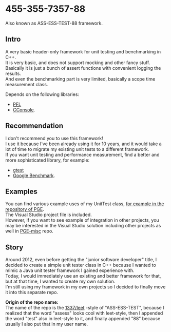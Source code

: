 # 455-355-7357-88

Also known as ASS-ESS-TEST-88 framework.

## Intro

A very basic header-only framework for unit testing and benchmarking in C++.  
It is very basic, and does not support mocking and other fancy stuff. Basically it is just a bunch of assert functions with convenient logging the results.  
And even the benchmarking part is very limited, basically a scope time measurement class.

Depends on the following libraries:
 - [PFL](https://github.com/proof88/PFL)
 - [CConsole](https://github.com/proof88/Console).

## Recommendation

I don't recommend you to use this framework!  
I use it because I've been already using it for 10 years, and it would take a lot of time to migrate my existing unit tests to a different framework.  
If you want unit testing and performance measurement, find a better and more sophisticated library, for example:
 - [gtest](https://github.com/google/googletest)
 - [Google Benchmark](https://github.com/google/benchmark).

## Examples

You can find various example uses of my UnitTest class, [for example in the repository of PGE](https://github.com/proof88/PGE/blob/master/PGE/UnitTests/).  
The Visual Studio project file is included.  
However, if you want to see example of integration in other projects, you may be interested in the Visual Studio solution including other projects as well in [PGE-misc](https://github.com/proof88/PGE-misc) repo.

## Story

Around 2012, even before getting the "junior software developer" title, I decided to create a simple unit tester class in C++ because I wanted to mimic a Java unit tester framework I gained experience with.  
Today, I would immediately use an existing and better framework for that, but at that time, I wanted to create my own solution.  
I'm still using my framework in my own projects so I decided to finally move it into this separate repo.  

**Origin of the repo name:**  
The name of the repo is the [1337/leet](https://en.wikipedia.org/wiki/Leet) -style of "ASS-ESS-TEST", because I realized that the word "assess" looks cool with leet-style, then I appended the word "test" also in leet-style to it, and finally appended "88" because usually I also put that in my user name.
